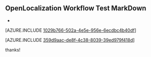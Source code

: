 ## OpenLocalization Workflow Test MarkDown
* 

[AZURE.INCLUDE [1029b766-502a-4e5e-956e-6ecdbc4b40df](calleeMd1.md)]



[AZURE.INCLUDE [359d9aac-de8f-4c38-8039-39ed979f418d](calleeMd2.md)]

 
thanks!